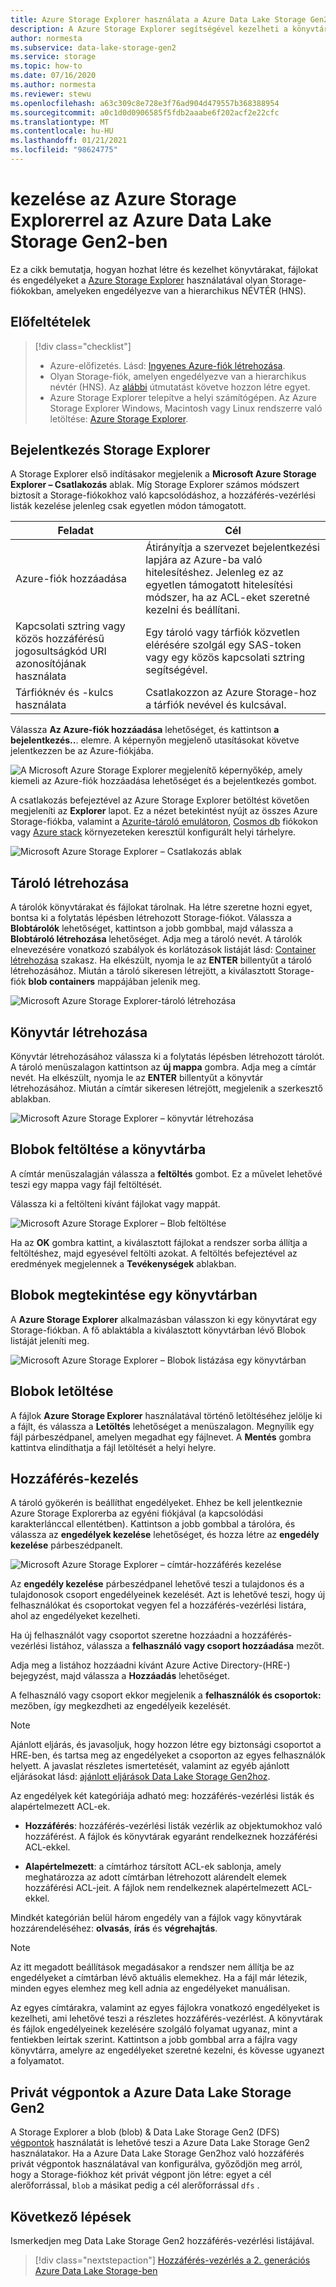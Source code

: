 ```yaml
---
title: Azure Storage Explorer használata a Azure Data Lake Storage Gen2
description: A Azure Storage Explorer segítségével kezelheti a könyvtárakat és a fájl-és címtár-hozzáférés-vezérlési listákat (ACL) olyan Storage-fiókokban, amelyeken engedélyezve van a hierarchikus névtér (HNS).
author: normesta
ms.subservice: data-lake-storage-gen2
ms.service: storage
ms.topic: how-to
ms.date: 07/16/2020
ms.author: normesta
ms.reviewer: stewu
ms.openlocfilehash: a63c309c8e728e3f76ad904d479557b368388954
ms.sourcegitcommit: a0c1d0d0906585f5fdb2aaabe6f202acf2e22cfc
ms.translationtype: MT
ms.contentlocale: hu-HU
ms.lasthandoff: 01/21/2021
ms.locfileid: "98624775"
---
```

# <a name="use-azure-storage-explorer-to-manage-directories-files-and-acls-in-azure-data-lake-storage-gen2"></a> kezelése az Azure Storage Explorerrel az Azure Data Lake Storage Gen2-ben

Ez a cikk bemutatja, hogyan hozhat létre és kezelhet könyvtárakat, fájlokat és engedélyeket a [Azure Storage Explorer](https://azure.microsoft.com/features/storage-explorer/) használatával olyan Storage-fiókokban, amelyeken engedélyezve van a hierarchikus NÉVTÉR (HNS).

## <a name="prerequisites"></a>Előfeltételek

> [!div class="checklist"]
> * Azure-előfizetés. Lásd: [Ingyenes Azure-fiók létrehozása](https://azure.microsoft.com/pricing/free-trial/).
> * Olyan Storage-fiók, amelyen engedélyezve van a hierarchikus névtér (HNS). Az [alábbi](../common/storage-account-create.md) útmutatást követve hozzon létre egyet.
> * Azure Storage Explorer telepítve a helyi számítógépen. Az Azure Storage Explorer Windows, Macintosh vagy Linux rendszerre való letöltése: [Azure Storage Explorer](https://azure.microsoft.com/features/storage-explorer/).

## <a name="sign-in-to-storage-explorer"></a>Bejelentkezés Storage Explorer

A Storage Explorer első indításakor megjelenik a **Microsoft Azure Storage Explorer – Csatlakozás** ablak. Míg Storage Explorer számos módszert biztosít a Storage-fiókokhoz való kapcsolódáshoz, a hozzáférés-vezérlési listák kezelése jelenleg csak egyetlen módon támogatott.

|Feladat|Cél|
|---|---|
|Azure-fiók hozzáadása | Átirányítja a szervezet bejelentkezési lapjára az Azure-ba való hitelesítéshez. Jelenleg ez az egyetlen támogatott hitelesítési módszer, ha az ACL-eket szeretné kezelni és beállítani.|
|Kapcsolati sztring vagy közös hozzáférésű jogosultságkód URI azonosítójának használata | Egy tároló vagy tárfiók közvetlen elérésére szolgál egy SAS-token vagy egy közös kapcsolati sztring segítségével. |
|Tárfióknév és -kulcs használata| Csatlakozzon az Azure Storage-hoz a tárfiók nevével és kulcsával.|

Válassza **Az Azure-fiók hozzáadása** lehetőséget, és kattintson **a bejelentkezés..**. elemre. A képernyőn megjelenő utasításokat követve jelentkezzen be az Azure-fiókjába.

![A Microsoft Azure Storage Explorer megjelenítő képernyőkép, amely kiemeli az Azure-fiók hozzáadása lehetőséget és a bejelentkezés gombot.](media/storage-quickstart-blobs-storage-explorer/connect.png)

A csatlakozás befejeztével az Azure Storage Explorer betöltést követően megjeleníti az **Explorer** lapot. Ez a nézet betekintést nyújt az összes Azure Storage-fiókba, valamint a [Azurite-tároló emulátoron](../common/storage-use-azurite.md?toc=%2fazure%2fstorage%2fblobs%2ftoc.json), [Cosmos db](../../cosmos-db/storage-explorer.md?toc=%2fazure%2fstorage%2fblobs%2ftoc.json) fiókokon vagy [Azure stack](/azure-stack/user/azure-stack-storage-connect-se?toc=%2fazure%2fstorage%2fblobs%2ftoc.json) környezeteken keresztül konfigurált helyi tárhelyre.

![Microsoft Azure Storage Explorer – Csatlakozás ablak](media/storage-quickstart-blobs-storage-explorer/mainpage.png)

## <a name="create-a-container"></a>Tároló létrehozása

A tárolók könyvtárakat és fájlokat tárolnak. Ha létre szeretne hozni egyet, bontsa ki a folytatás lépésben létrehozott Storage-fiókot. Válassza a **Blobtárolók** lehetőséget, kattintson a jobb gombbal, majd válassza a **Blobtároló létrehozása** lehetőséget. Adja meg a tároló nevét. A tárolók elnevezésére vonatkozó szabályok és korlátozások listáját lásd: [Container létrehozása](storage-quickstart-blobs-dotnet.md#create-a-container) szakasz. Ha elkészült, nyomja le az **ENTER** billentyűt a tároló létrehozásához. Miután a tároló sikeresen létrejött, a kiválasztott Storage-fiók **blob containers** mappájában jelenik meg.

![Microsoft Azure Storage Explorer-tároló létrehozása](media/data-lake-storage-explorer/creating-a-filesystem.png)

## <a name="create-a-directory"></a>Könyvtár létrehozása

Könyvtár létrehozásához válassza ki a folytatás lépésben létrehozott tárolót. A tároló menüszalagon kattintson az **új mappa** gombra. Adja meg a címtár nevét. Ha elkészült, nyomja le az **ENTER** billentyűt a könyvtár létrehozásához. Miután a címtár sikeresen létrejött, megjelenik a szerkesztő ablakban.

![Microsoft Azure Storage Explorer – könyvtár létrehozása](media/data-lake-storage-explorer/creating-a-directory.png)

## <a name="upload-blobs-to-the-directory"></a>Blobok feltöltése a könyvtárba

A címtár menüszalagján válassza a **feltöltés** gombot. Ez a művelet lehetővé teszi egy mappa vagy fájl feltöltését.

Válassza ki a feltölteni kívánt fájlokat vagy mappát.

![Microsoft Azure Storage Explorer – Blob feltöltése](media/data-lake-storage-explorer/upload-file.png)

Ha az **OK** gombra kattint, a kiválasztott fájlokat a rendszer sorba állítja a feltöltéshez, majd egyesével feltölti azokat. A feltöltés befejeztével az eredmények megjelennek a **Tevékenységek** ablakban.

## <a name="view-blobs-in-a-directory"></a>Blobok megtekintése egy könyvtárban

A **Azure Storage Explorer** alkalmazásban válasszon ki egy könyvtárat egy Storage-fiókban. A fő ablaktábla a kiválasztott könyvtárban lévő Blobok listáját jeleníti meg.

![Microsoft Azure Storage Explorer – Blobok listázása egy könyvtárban](media/data-lake-storage-explorer/list-files.png)

## <a name="download-blobs"></a>Blobok letöltése

A fájlok **Azure Storage Explorer** használatával történő letöltéséhez jelölje ki a fájlt, és válassza a **Letöltés** lehetőséget a menüszalagon. Megnyílik egy fájl párbeszédpanel, amelyen megadhat egy fájlnevet. A **Mentés** gombra kattintva elindíthatja a fájl letöltését a helyi helyre.

## <a name="managing-access"></a>Hozzáférés-kezelés

A tároló gyökerén is beállíthat engedélyeket. Ehhez be kell jelentkeznie Azure Storage Explorerba az egyéni fiókjával (a kapcsolódási karakterlánccal ellentétben). Kattintson a jobb gombbal a tárolóra, és válassza az **engedélyek kezelése** lehetőséget, és hozza létre az **engedély kezelése** párbeszédpanelt.

![Microsoft Azure Storage Explorer – címtár-hozzáférés kezelése](media/storage-quickstart-blobs-storage-explorer/manageperms.png)

Az **engedély kezelése** párbeszédpanel lehetővé teszi a tulajdonos és a tulajdonosok csoport engedélyeinek kezelését. Azt is lehetővé teszi, hogy új felhasználókat és csoportokat vegyen fel a hozzáférés-vezérlési listára, ahol az engedélyeket kezelheti.

Ha új felhasználót vagy csoportot szeretne hozzáadni a hozzáférés-vezérlési listához, válassza a **felhasználó vagy csoport hozzáadása** mezőt.

Adja meg a listához hozzáadni kívánt Azure Active Directory-(HRE-) bejegyzést, majd válassza a **Hozzáadás** lehetőséget.

A felhasználó vagy csoport ekkor megjelenik a **felhasználók és csoportok:** mezőben, így megkezdheti az engedélyeik kezelését.

> [!NOTE]
> Ajánlott eljárás, és javasoljuk, hogy hozzon létre egy biztonsági csoportot a HRE-ben, és tartsa meg az engedélyeket a csoporton az egyes felhasználók helyett. A javaslat részletes ismertetését, valamint az egyéb ajánlott eljárásokat lásd: [ajánlott eljárások Data Lake Storage Gen2hoz](data-lake-storage-best-practices.md).

Az engedélyek két kategóriája adható meg: hozzáférés-vezérlési listák és alapértelmezett ACL-ek.

* **Hozzáférés**: hozzáférés-vezérlési listák vezérlik az objektumokhoz való hozzáférést. A fájlok és könyvtárak egyaránt rendelkeznek hozzáférési ACL-ekkel.

* **Alapértelmezett**: a címtárhoz társított ACL-ek sablonja, amely meghatározza az adott címtárban létrehozott alárendelt elemek hozzáférési ACL-jeit. A fájlok nem rendelkeznek alapértelmezett ACL-ekkel.

Mindkét kategórián belül három engedély van a fájlok vagy könyvtárak hozzárendeléséhez: **olvasás**, **írás** és **végrehajtás**.

>[!NOTE]
> Az itt megadott beállítások megadásakor a rendszer nem állítja be az engedélyeket a címtárban lévő aktuális elemekhez. Ha a fájl már létezik, minden egyes elemhez meg kell adnia az engedélyeket manuálisan.

Az egyes címtárakra, valamint az egyes fájlokra vonatkozó engedélyeket is kezelheti, ami lehetővé teszi a részletes hozzáférés-vezérlést. A könyvtárak és fájlok engedélyeinek kezelésére szolgáló folyamat ugyanaz, mint a fentiekben leírtak szerint. Kattintson a jobb gombbal arra a fájlra vagy könyvtárra, amelyre az engedélyeket szeretné kezelni, és kövesse ugyanezt a folyamatot.

## <a name="private-endpoints-in-azure-data-lake-storage-gen2"></a>Privát végpontok a Azure Data Lake Storage Gen2

A Storage Explorer a blob (blob) & Data Lake Storage Gen2 (DFS) [végpontok](../common/storage-private-endpoints.md#private-endpoints-for-azure-storage) használatát is lehetővé teszi a Azure Data Lake Storage Gen2 használatakor. Ha a Azure Data Lake Storage Gen2hoz való hozzáférés privát végpontok használatával van konfigurálva, győződjön meg arról, hogy a Storage-fiókhoz két privát végpont jön létre: egyet a cél alerőforrással, `blob` a másikat pedig a cél alerőforrással `dfs` .

## <a name="next-steps"></a>Következő lépések

Ismerkedjen meg Data Lake Storage Gen2 hozzáférés-vezérlési listájával.

> [!div class="nextstepaction"]
> [Hozzáférés-vezérlés a 2. generációs Azure Data Lake Storage-ben](./data-lake-storage-access-control.md)
